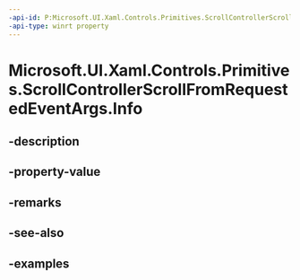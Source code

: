 ```yaml
---
-api-id: P:Microsoft.UI.Xaml.Controls.Primitives.ScrollControllerScrollFromRequestedEventArgs.Info
-api-type: winrt property
---
```


# Microsoft.UI.Xaml.Controls.Primitives.ScrollControllerScrollFromRequestedEventArgs.Info

<!--
public Microsoft.UI.Xaml.Controls.ScrollInfo Info { get; set; }
-->


## -description

## -property-value

## -remarks

## -see-also

## -examples


